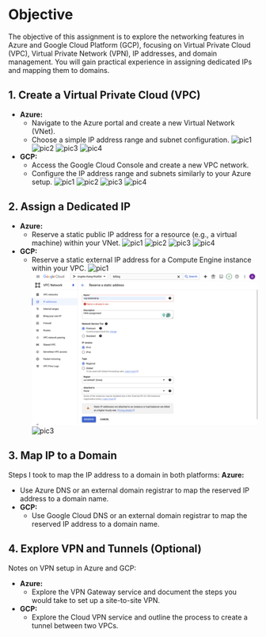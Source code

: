 # Objective
The objective of this assignment is to explore the networking features in Azure and Google Cloud Platform (GCP), focusing on Virtual Private Cloud (VPC), Virtual Private Network (VPN), IP addresses, and domain management. You will gain practical experience in assigning dedicated IPs and mapping them to domains.

## 1. Create a Virtual Private Cloud (VPC)
- **Azure:**
  - Navigate to the Azure portal and create a new Virtual Network (VNet).
  - Choose a simple IP address range and subnet configuration.
![pic1](<Screenshot 2024-09-22 at 5.01.02 PM.png>)
![pic2](<Screenshot 2024-09-22 at 5.01.42 PM.png>)
![pic3](<Screenshot 2024-09-22 at 5.02.20 PM.png>)
![pic4](<Screenshot 2024-09-22 at 5.03.02 PM.png>)
- **GCP:**
  - Access the Google Cloud Console and create a new VPC network.
  - Configure the IP address range and subnets similarly to your Azure setup.
![pic1](<Screenshot 2024-09-29 at 8.42.33 PM.png>)
![pic2](<Screenshot 2024-09-29 at 8.42.41 PM.png>)
![pic3](<Screenshot 2024-09-29 at 8.42.49 PM.png>)
![pic4](<Screenshot 2024-09-29 at 8.44.39 PM.png>)

## 2. Assign a Dedicated IP
- **Azure:**
  - Reserve a static public IP address for a resource (e.g., a virtual machine) within your VNet.
![pic1](<Screenshot 2024-09-22 at 5.25.23 PM.png>)
![pic2](<Screenshot 2024-09-22 at 5.44.09 PM.png>)
![pic3](<Screenshot 2024-09-22 at 5.45.03 PM.png>)
![pic4](<Screenshot 2024-09-22 at 5.46.14 PM.png>)
- **GCP:**
  - Reserve a static external IP address for a Compute Engine instance within your VPC.
![pic1](<Screenshot 2024-09-29 at 9.09.52 PM-1.png>)
![pic2](Screenshots.png)
![pic3](<Screenshot 2024-09-29 at 9.05.27 PM-1.png>)
## 3. Map IP to a Domain
Steps I took to map the IP address to a domain in both platforms: 
 **Azure:**
  - Use Azure DNS or an external domain registrar to map the reserved IP address to a domain name.
- **GCP:**
  - Use Google Cloud DNS or an external domain registrar to map the reserved IP address to a domain name.

## 4. Explore VPN and Tunnels (Optional)
Notes on VPN setup in Azure and GCP:
- **Azure:**
  - Explore the VPN Gateway service and document the steps you would take to set up a site-to-site VPN.
- **GCP:**
  - Explore the Cloud VPN service and outline the process to create a tunnel between two VPCs.
